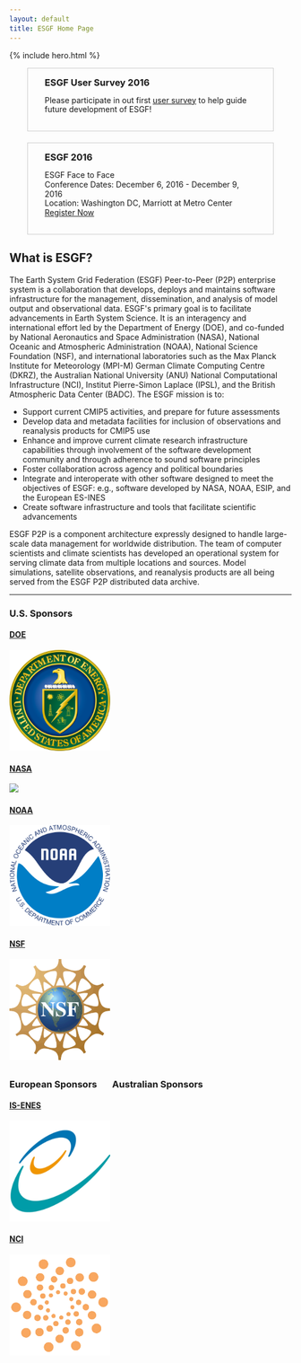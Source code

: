 ```yaml
---
layout: default
title: ESGF Home Page 
---
```


<style type="text/css">
div.hero-unit {
  position: relative;
  z-index: 1;
}
div.hero-unit div.hero-bg {
  position: absolute;
  z-index: -1;
  top: 0;
  bottom: 0;
  left: 0;
  right: 0;
  opacity: .15;
  background: url(media/images/esgf-modeling.png) center center no-repeat;
  width: 100%;
  height: 100%;
}
img {
  max-height: 180px;
}
div.span12 {
  margin-bottom: 30px;
}
div.announcement {
  background: none;
  border: 1px solid #ccc;
  border-radius: 0;
  margin:  auto;
  margin-bottom: 20px;
  padding: 15px 30px;
  width:   75%;
}
div.announcement h3 {
  margin: 0;
}
div.announcement p {
  line-height: 1.2;
}
</style>

{% include hero.html %}
<div class="hero-unit announcement">
  <h3>ESGF User Survey 2016</h3>
  <p>Please participate in out first <a href="https://www.surveymonkey.com/r/ESGF2016">user survey</a> to help guide future development of ESGF!</p>
</div>

<div class="hero-unit announcement">
  <h3>ESGF 2016</h3>
  <p>
    ESGF Face to Face <br/> 
    Conference Dates: December 6, 2016 - December 9, 2016 <br/>
    Location: Washington DC, Marriott at Metro Center<br/>
    <a href="http://www.cvent.com/d/wvqnw0">Register Now</a><br/>
  </p>
</div>
<div class="span12">
  <h2>What is ESGF?</h2>
  <p>
  The Earth System Grid Federation (ESGF) Peer-to-Peer (P2P) enterprise system is
  a collaboration that develops, deploys and maintains software infrastructure for
  the management, dissemination, and analysis of model output and observational
  data. ESGF's primary goal is to facilitate advancements in Earth System Science.
  It is an interagency and international effort led by the Department of Energy (DOE), 
  and co-funded by National Aeronautics and Space Administration (NASA), 
  National Oceanic and Atmospheric Administration (NOAA), National Science Foundation (NSF), 
  and international laboratories such as the Max Planck Institute for Meteorology (MPI-M) 
  German Climate Computing Centre (DKRZ), the Australian National University (ANU) 
  National Computational Infrastructure (NCI), Institut Pierre-Simon Laplace (IPSL), 
  and the British Atmospheric Data Center (BADC). The ESGF mission is to:
  <ul>
    <li>Support current CMIP5 activities, and prepare for future assessments</li>
    <li>Develop data and metadata facilities for inclusion of observations and reanalysis products for CMIP5 use</li>
    <li>Enhance and improve current climate research infrastructure capabilities through involvement of the software development community and through adherence to sound software principles</li>
    <li>Foster collaboration across agency and political boundaries</li>
    <li>Integrate and interoperate with other software designed to meet the objectives of ESGF: e.g., software developed by NASA, NOAA, ESIP, and the European ES-INES</li>
    <li>Create software infrastructure and tools that facilitate scientific advancements</li>
  </ul>
  </p>
  <p>
  ESGF P2P is a component architecture expressly designed to handle large-scale
  data management for worldwide distribution. The team of computer scientists and
  climate scientists has developed an operational system for serving climate data
  from multiple locations and sources. Model simulations, satellite observations,
  and reanalysis products are all being served from the ESGF P2P distributed data
  archive.
  </p>
  <hr>
  <h3> U.S. Sponsors</h3>
  <div class="span12">
    <div class="row">
      <div class="span3">
        <a target="_blank" href="http://energy.gov">
          <h4 class="muted">DOE</h4>
          <img src="media/images/doe.svg" class="thumbnail">
        </a>
      </div>
      <div class="span3">
        <a target="_blank" href="http://www.nasa.gov">
          <h4 class="muted">NASA</h4>
          <img src="media/images/nasa.svg" class="thumbnail nasa">
        </a>
      </div>
      <div class="span3">
        <a target="_blank" href="http://www.noaa.gov">
          <h4 class="muted">NOAA</h4>
          <img src="media/images/noaa.svg" class="thumbnail">
        </a>
      </div>
      <div class="span3">
        <a target="_blank" href="http://www.nsf.gov">
          <h4 class="muted">NSF</h4>
          <img src="media/images/nsf.png" class="thumbnail">
        </a>
      </div>
    </div>
  </div>

  <h3>European Sponsors &nbsp;&nbsp;&nbsp;&nbsp;&nbsp; Australian Sponsors</h3>
  <div class="span12">
    <div class="row">
      <div class="span3">
        <a target="_blank" href="http://enes.org">
          <h4 class="muted">IS-ENES</h4>
          <img src="media/images/IS-ENES2.png" class="thumbnail">
        </a>
      </div>
      <div class="span3">
        <a target="_blank" href="http://nci.org.au">
          <h4 class="muted">NCI</h4>
          <img src="media/images/NCI_logo.png" class="thumbnail">
        </a>
     </div>
    </div>
  </div>
</div>
